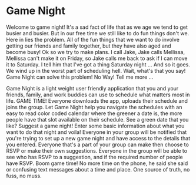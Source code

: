 # Game Night
Welcome to game night! It's a sad fact of life that as we age we tend to get busier and busier. But in our free time we still like to do fun things don't we. Here in lies the problem. All of the fun things that we want to do involve getting our friends and family together, but they have also aged and become busy! Ok so we try to make plans. I call Jake, Jake calls Mellissa, Mellissa can't make it on Friday, so Jake calls me back to ask if I can move it to Saturday. I tell him that I've got a thing Saturday night ... And so it goes. We wind up in the worst part of scheduling hell. Wait, what's that you say! Game Night can solve this problem! No Way! Tell me more ... 

Game Night is a light weight user friendly application that you and your friends, family, and work buddies can use to schedule what matters most in life. GAME TIME! Everyone downloads the app, uploads their schedule and joins the group. Let Game Night help you navigate the schedules with an easy to read color coded calendar where the greener a date is, the more people have that slot available on their schedule. See a green date that you like? Suggest a game night! Enter some basic information about what you want to do that night and voila! Everyone in your group will be notified that you're trying to set up a new game night and have access to the details that you entered. Everyone that's a part of your group can make then choose to RSVP or make their own suggestions. Everyone in the group will be able to see who has RSVP to a suggestion, and if the required number of people  have RSVP. Boom game time! No more time on the phone, he said she said or confusing text messages about a time and place. One source of truth, no fuss, no muss. 

